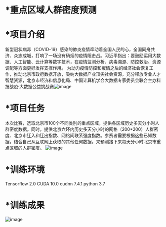# *重点区域人群密度预测
# *项目介绍
新型冠状病毒（COVID-19）感染的肺炎疫情牵动着全国人民的心，全国同舟共济、众志成城，打响了一场没有硝烟的疫情阻击战。习近平指出：要鼓励运用大数据、人工智能、云计算等数字技术，在疫情监测分析、病毒溯源、防控救治、资源调配等方面更好发挥支撑作用。
为助力疫情防控和疫情之后的经济社会恢复工作，推动北京市政府数据开放，吸纳大数据产业顶尖社会资源，充分释放专业人才智慧资源，北京市经济和信息化局、中国计算机学会大数据专家委员会联合主办科技战疫·大数据公益挑战赛![image](https://user-images.githubusercontent.com/77707432/119926903-e149fc80-bfaa-11eb-89da-35a67037b4bd.png)
# *项目任务
本次比赛，选取北京市100个不同类别的重点区域，提供各区域历史多天分小时人群密度数据。同时，提供北京六环内历史多天分小时的网格（200*200）人群密度、北京市迁入和迁出指数、网格间联系强度指数。参赛者需要根据这些已知数据，结合自己从互联网上获取的其他任何数据，来预测接下来每天分小时北京市重点区域的人群密度。
![image](https://user-images.githubusercontent.com/77707432/119926958-0474ac00-bfab-11eb-82c7-1576e9ca75a3.png)
# *训练环境
Tensorflow 2.0
CUDA 10.0
cudnn 7.4.1
python 3.7

# *训练成果
![image](https://user-images.githubusercontent.com/77707432/119927138-6f25e780-bfab-11eb-9e94-a6a07741f74a.png)


